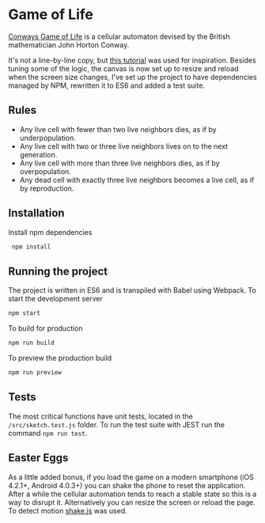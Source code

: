 # Game of Life
[Conways Game of Life](https://en.wikipedia.org/wiki/Conway%27s_Game_of_Life) is a cellular automaton devised by the British mathematician John Horton Conway.

It's not a line-by-line copy, but [this tutorial](https://www.youtube.com/watch?v=FWSR_7kZuYg) was used for inspiration. Besides tuning some of the logic, the canvas is now set up to resize and reload when the screen size changes, I've set up the project to have dependencies managed by NPM, rewritten it to ES6 and added a test suite.

## Rules
* Any live cell with fewer than two live neighbors dies, as if by underpopulation.
* Any live cell with two or three live neighbors lives on to the next generation.
* Any live cell with more than three live neighbors dies, as if by overpopulation.
* Any dead cell with exactly three live neighbors becomes a live cell, as if by reproduction.

## Installation

Install npm dependencies

```sh
 npm install 
```

## Running the project
The project is written in ES6 and is transpiled with Babel using Webpack. To start the development server

```sh
npm start
```

To build for production

```sh
npm run build
```

To preview the production build
```sh
npm run preview
```

## Tests
The most critical functions have unit tests, located in the `/src/sketch.test.js` folder. To run the test suite with JEST run the command `npm run test`.

## Easter Eggs
As a little added bonus, if you load the game on a modern smartphone (iOS 4.2.1+, Android 4.0.3+) you can shake the phone to reset the application. After a while the cellular automation tends to reach a stable state so this is a way to disrupt it. Alternatively you can resize the screen or reload the page. To detect motion [shake.js](https://github.com/alexgibson/shake.js/) was used.